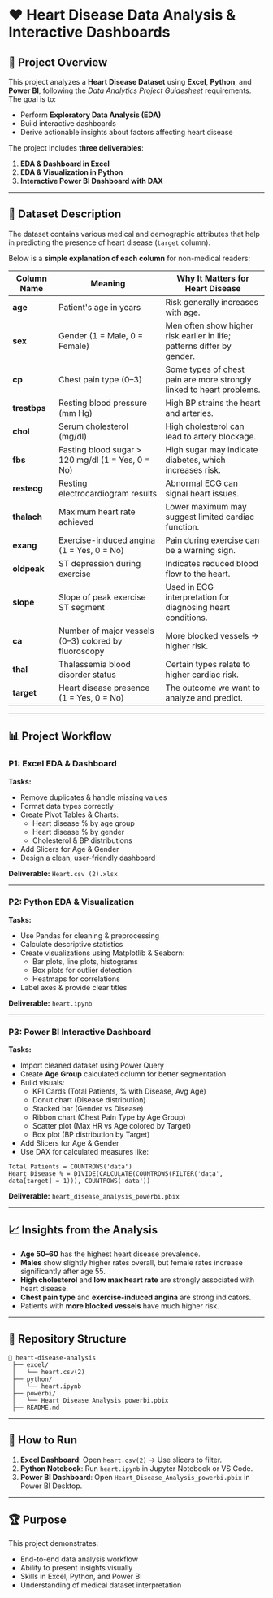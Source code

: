 # ❤️ Heart Disease Data Analysis & Interactive Dashboards

## 📌 Project Overview
This project analyzes a **Heart Disease Dataset** using **Excel**, **Python**, and **Power BI**, following the *Data Analytics Project Guidesheet* requirements.  
The goal is to:
- Perform **Exploratory Data Analysis (EDA)**
- Build interactive dashboards
- Derive actionable insights about factors affecting heart disease

The project includes **three deliverables**:
1. **EDA & Dashboard in Excel**
2. **EDA & Visualization in Python**
3. **Interactive Power BI Dashboard with DAX**

---

## 📂 Dataset Description
The dataset contains various medical and demographic attributes that help in predicting the presence of heart disease (`target` column).

Below is a **simple explanation of each column** for non-medical readers:

| Column Name  | Meaning | Why It Matters for Heart Disease |
|--------------|---------|-----------------------------------|
| **age** | Patient's age in years | Risk generally increases with age. |
| **sex** | Gender (1 = Male, 0 = Female) | Men often show higher risk earlier in life; patterns differ by gender. |
| **cp** | Chest pain type (0–3) | Some types of chest pain are more strongly linked to heart problems. |
| **trestbps** | Resting blood pressure (mm Hg) | High BP strains the heart and arteries. |
| **chol** | Serum cholesterol (mg/dl) | High cholesterol can lead to artery blockage. |
| **fbs** | Fasting blood sugar > 120 mg/dl (1 = Yes, 0 = No) | High sugar may indicate diabetes, which increases risk. |
| **restecg** | Resting electrocardiogram results | Abnormal ECG can signal heart issues. |
| **thalach** | Maximum heart rate achieved | Lower maximum may suggest limited cardiac function. |
| **exang** | Exercise-induced angina (1 = Yes, 0 = No) | Pain during exercise can be a warning sign. |
| **oldpeak** | ST depression during exercise | Indicates reduced blood flow to the heart. |
| **slope** | Slope of peak exercise ST segment | Used in ECG interpretation for diagnosing heart conditions. |
| **ca** | Number of major vessels (0–3) colored by fluoroscopy | More blocked vessels → higher risk. |
| **thal** | Thalassemia blood disorder status | Certain types relate to higher cardiac risk. |
| **target** | Heart disease presence (1 = Yes, 0 = No) | The outcome we want to analyze and predict. |

---

## 📊 Project Workflow

### **P1: Excel EDA & Dashboard**
**Tasks:**
- Remove duplicates & handle missing values
- Format data types correctly
- Create Pivot Tables & Charts:
  - Heart disease % by age group
  - Heart disease % by gender
  - Cholesterol & BP distributions
- Add Slicers for Age & Gender
- Design a clean, user-friendly dashboard

**Deliverable:** `Heart.csv (2).xlsx`

---

### **P2: Python EDA & Visualization**
**Tasks:**
- Use Pandas for cleaning & preprocessing
- Calculate descriptive statistics
- Create visualizations using Matplotlib & Seaborn:
  - Bar plots, line plots, histograms
  - Box plots for outlier detection
  - Heatmaps for correlations
- Label axes & provide clear titles

**Deliverable:** `heart.ipynb`

---

### **P3: Power BI Interactive Dashboard**
**Tasks:**
- Import cleaned dataset using Power Query
- Create **Age Group** calculated column for better segmentation
- Build visuals:
  - KPI Cards (Total Patients, % with Disease, Avg Age)
  - Donut chart (Disease distribution)
  - Stacked bar (Gender vs Disease)
  - Ribbon chart (Chest Pain Type by Age Group)
  - Scatter plot (Max HR vs Age colored by Target)
  - Box plot (BP distribution by Target)
- Add Slicers for Age & Gender
- Use DAX for calculated measures like:
```DAX
Total Patients = COUNTROWS('data')
Heart Disease % = DIVIDE(CALCULATE(COUNTROWS(FILTER('data', data[target] = 1))), COUNTROWS('data'))
````

**Deliverable:** `heart_disease_analysis_powerbi.pbix`

---

## 📈 Insights from the Analysis

* **Age 50–60** has the highest heart disease prevalence.
* **Males** show slightly higher rates overall, but female rates increase significantly after age 55.
* **High cholesterol** and **low max heart rate** are strongly associated with heart disease.
* **Chest pain type** and **exercise-induced angina** are strong indicators.
* Patients with **more blocked vessels** have much higher risk.

---

## 📂 Repository Structure

```
📁 heart-disease-analysis
 ├── excel/
 │   └── heart.csv(2)
 ├── python/
 │   └── heart.ipynb
 ├── powerbi/
 │   └── Heart_Disease_Analysis_powerbi.pbix
 ├── README.md
```

---

## 🚀 How to Run

1. **Excel Dashboard**: Open `heart.csv(2)` → Use slicers to filter.
2. **Python Notebook**: Run `heart.ipynb` in Jupyter Notebook or VS Code.
3. **Power BI Dashboard**: Open `Heart_Disease_Analysis_powerbi.pbix` in Power BI Desktop.


---

## 🏆 Purpose

This project demonstrates:

* End-to-end data analysis workflow
* Ability to present insights visually
* Skills in Excel, Python, and Power BI
* Understanding of medical dataset interpretation

```
